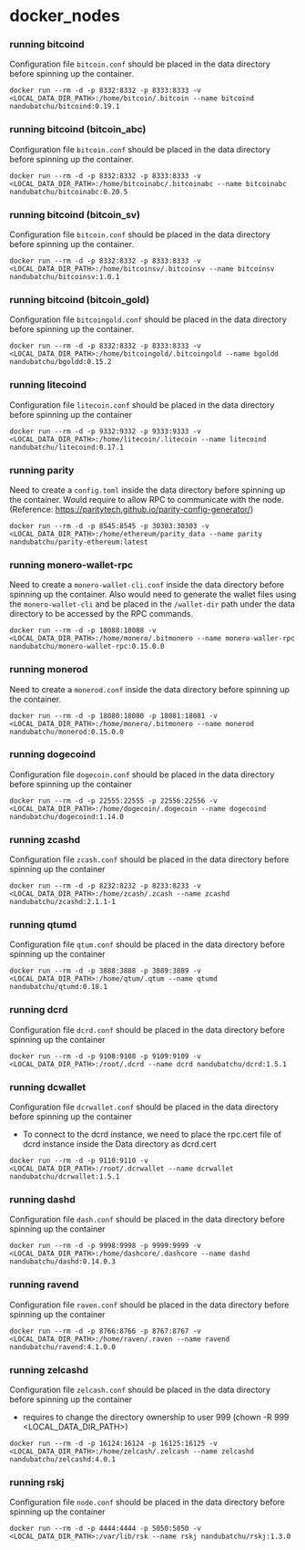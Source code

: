 # docker_nodes

### running bitcoind
Configuration file `bitcoin.conf` should be placed in the data directory before spinning up the container.
```
docker run --rm -d -p 8332:8332 -p 8333:8333 -v <LOCAL_DATA_DIR_PATH>:/home/bitcoin/.bitcoin --name bitcoind nandubatchu/bitcoind:0.19.1
```

### running bitcoind (bitcoin_abc)
Configuration file `bitcoin.conf` should be placed in the data directory before spinning up the container.
```
docker run --rm -d -p 8332:8332 -p 8333:8333 -v <LOCAL_DATA_DIR_PATH>:/home/bitcoinabc/.bitcoinabc --name bitcoinabc nandubatchu/bitcoinabc:0.20.5
```

### running bitcoind (bitcoin_sv)
Configuration file `bitcoin.conf` should be placed in the data directory before spinning up the container.
```
docker run --rm -d -p 8332:8332 -p 8333:8333 -v <LOCAL_DATA_DIR_PATH>:/home/bitcoinsv/.bitcoinsv --name bitcoinsv nandubatchu/bitcoinsv:1.0.1
```
### running bitcoind (bitcoin_gold)
Configuration file `bitcoingold.conf` should be placed in the data directory before spinning up the container.
```
docker run --rm -d -p 8332:8332 -p 8333:8333 -v <LOCAL_DATA_DIR_PATH>:/home/bitcoingold/.bitcoingold --name bgoldd nandubatchu/bgoldd:0.15.2
```

### running litecoind
Configuration file `litecoin.conf` should be placed in the data directory before spinning up the container
```
docker run --rm -d -p 9332:9332 -p 9333:9333 -v <LOCAL_DATA_DIR_PATH>:/home/litecoin/.litecoin --name litecoind nandubatchu/litecoind:0.17.1
```

### running parity
Need to create a `config.toml` inside the data directory before spinning up the container. Would require to allow RPC to communicate with the node. (Reference: https://paritytech.github.io/parity-config-generator/)

```
docker run --rm -d -p 8545:8545 -p 30303:30303 -v <LOCAL_DATA_DIR_PATH>:/home/ethereum/parity_data --name parity nandubatchu/parity-ethereum:latest
```

### running monero-wallet-rpc
Need to create a `monero-wallet-cli.conf` inside the data directory before spinning up the container.
Also would need to generate the wallet files using the `monero-wallet-cli` and be placed in the `/wallet-dir` path under the data directory to be accessed by the RPC commands.
```
docker run --rm -d -p 18088:18088 -v <LOCAL_DATA_DIR_PATH>:/home/monero/.bitmonero --name monero-waller-rpc nandubatchu/monero-wallet-rpc:0.15.0.0
```

### running monerod
Need to create a `monerod.conf` inside the data directory before spinning up the container.
```
docker run --rm -d -p 18080:18080 -p 18081:18081 -v <LOCAL_DATA_DIR_PATH>:/home/monero/.bitmonero --name monerod nandubatchu/monerod:0.15.0.0
```

### running dogecoind
Configuration file `dogecoin.conf` should be placed in the data directory before spinning up the container
```
docker run --rm -d -p 22555:22555 -p 22556:22556 -v <LOCAL_DATA_DIR_PATH>:/home/dogecoin/.dogecoin --name dogecoind nandubatchu/dogecoind:1.14.0
```

### running zcashd
Configuration file `zcash.conf` should be placed in the data directory before spinning up the container
```
docker run --rm -d -p 8232:8232 -p 8233:8233 -v <LOCAL_DATA_DIR_PATH>:/home/zcash/.zcash --name zcashd nandubatchu/zcashd:2.1.1-1
```

### running qtumd
Configuration file `qtum.conf` should be placed in the data directory before spinning up the container
```
docker run --rm -d -p 3888:3888 -p 3889:3889 -v <LOCAL_DATA_DIR_PATH>:/home/qtum/.qtum --name qtumd nandubatchu/qtumd:0.18.1
```

### running dcrd
Configuration file `dcrd.conf` should be placed in the data directory before spinning up the container
```
docker run --rm -d -p 9108:9108 -p 9109:9109 -v <LOCAL_DATA_DIR_PATH>:/root/.dcrd --name dcrd nandubatchu/dcrd:1.5.1
```

### running dcwallet
Configuration file `dcrwallet.conf` should be placed in the data directory before spinning up the container
* To connect to the dcrd instance, we need to place the rpc.cert file of dcrd instance inside the Data directory as dcrd.cert
```
docker run --rm -d -p 9110:9110 -v <LOCAL_DATA_DIR_PATH>:/root/.dcrwallet --name dcrwallet nandubatchu/dcrwallet:1.5.1
```

### running dashd
Configuration file `dash.conf` should be placed in the data directory before spinning up the container
```
docker run --rm -d -p 9998:9998 -p 9999:9999 -v <LOCAL_DATA_DIR_PATH>:/home/dashcore/.dashcore --name dashd nandubatchu/dashd:0.14.0.3
```

### running ravend
Configuration file `raven.conf` should be placed in the data directory before spinning up the container
```
docker run --rm -d -p 8766:8766 -p 8767:8767 -v <LOCAL_DATA_DIR_PATH>:/home/raven/.raven --name ravend nandubatchu/ravend:4.1.0.0
```

### running zelcashd
Configuration file `zelcash.conf` should be placed in the data directory before spinning up the container
* requires to change the directory ownership to user 999 (chown -R 999 <LOCAL_DATA_DIR_PATH>)
```
docker run --rm -d -p 16124:16124 -p 16125:16125 -v <LOCAL_DATA_DIR_PATH>:/home/zelcash/.zelcash --name zelcashd nandubatchu/zelcashd:4.0.1
```

### running rskj
Configuration file `node.conf` should be placed in the data directory before spinning up the container
```
docker run --rm -d -p 4444:4444 -p 5050:5050 -v <LOCAL_DATA_DIR_PATH>:/var/lib/rsk --name rskj nandubatchu/rskj:1.3.0
```